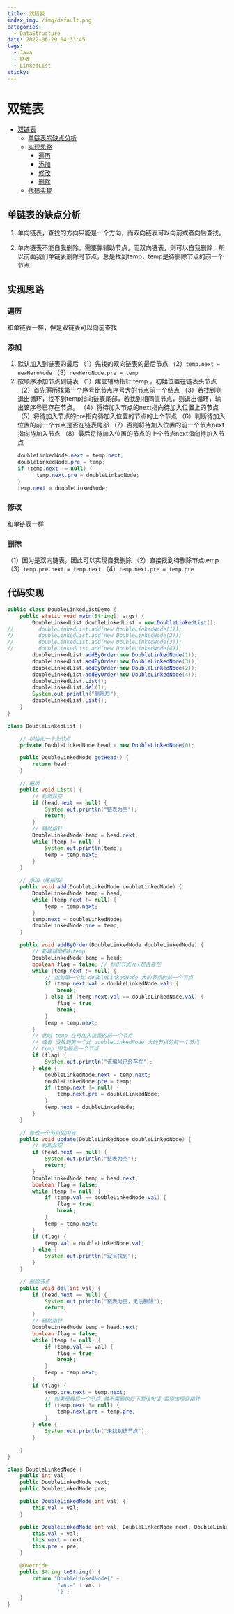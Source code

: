 ```yaml
---
title: 双链表
index_img: /img/default.png
categories: 
  - DataStructure
date: 2022-06-29 14:33:45
tags: 
  - Java
  - 链表
  - LinkedList
sticky: 
---
```


# 双链表

- [双链表](#双链表)
  - [单链表的缺点分析](#单链表的缺点分析)
  - [实现思路](#实现思路)
    - [遍历](#遍历)
    - [添加](#添加)
    - [修改](#修改)
    - [删除](#删除)
  - [代码实现](#代码实现)

## 单链表的缺点分析

1. 单向链表，查找的方向只能是一个方向，而双向链表可以向前或者向后查找。
   
2. 单向链表不能自我删除，需要靠辅助节点，而双向链表，则可以自我删除，所以前面我们单链表删除时节点，总是找到temp，temp是待删除节点的前一个节点

## 实现思路

### 遍历

和单链表一样，但是双链表可以向前查找

### 添加
1. 默认加入到链表的最后
   （1）先找的双向链表的最后节点
   （2）`temp.next = newHeroNode`
   （3）`newHeroNode.pre = temp`
2. 按顺序添加节点到链表
   （1）建立辅助指针 temp ，初始位置在链表头节点
   （2）首先遍历找第一个序号比节点序号大的节点前一个结点
   （3）若找到则退出循环，找不到temp指向链表尾部，若找到相同值节点，则退出循环，输出该序号已存在节点。
   （4）将待加入节点的next指向待加入位置上的节点
   （5）将待加入节点的pre指向待加入位置的节点的上个节点
   （6）判断待加入位置的前一个节点是否在链表尾部
   （7）否则将待加入位置的前一个节点next指向待加入节点
   （8）最后将待加入位置的节点的上个节点next指向待加入节点
      ```java
      doubleLinkedNode.next = temp.next;
      doubleLinkedNode.pre = temp;
      if (temp.next != null) {
            temp.next.pre = doubleLinkedNode;
      }
      temp.next = doubleLinkedNode;
      ```
### 修改

和单链表一样

### 删除

（1）因为是双向链表，因此可以实现自我删除
（2）直接找到待删除节点temp
（3）`temp.pre.next = temp.next`
（4）`temp.next.pre = temp.pre`

## 代码实现
```java
public class DoubleLinkedListDemo {
    public static void main(String[] args) {
        DoubleLinkedList doubleLinkedList = new DoubleLinkedList();
//        doubleLinkedList.add(new DoubleLinkedNode(1));
//        doubleLinkedList.add(new DoubleLinkedNode(2));
//        doubleLinkedList.add(new DoubleLinkedNode(3));
//        doubleLinkedList.add(new DoubleLinkedNode(4));
        doubleLinkedList.addByOrder(new DoubleLinkedNode(1));
        doubleLinkedList.addByOrder(new DoubleLinkedNode(3));
        doubleLinkedList.addByOrder(new DoubleLinkedNode(2));
        doubleLinkedList.addByOrder(new DoubleLinkedNode(4));
        doubleLinkedList.List();
        doubleLinkedList.del(1);
        System.out.println("删除后");
        doubleLinkedList.List();
    }
}

class DoubleLinkedList {

    // 初始化一个头节点
    private DoubleLinkedNode head = new DoubleLinkedNode(0);

    public DoubleLinkedNode getHead() {
        return head;
    }

    // 遍历
    public void List() {
        // 判断非空
        if (head.next == null) {
            System.out.println("链表为空");
            return;
        }
        // 辅助指针
        DoubleLinkedNode temp = head.next;
        while (temp != null) {
            System.out.println(temp);
            temp = temp.next;
        }
    }

    // 添加（尾插法）
    public void add(DoubleLinkedNode doubleLinkedNode) {
        DoubleLinkedNode temp = head;
        while (temp.next != null) {
            temp = temp.next;
        }
        temp.next = doubleLinkedNode;
        doubleLinkedNode.pre = temp;
    }

    public void addByOrder(DoubleLinkedNode doubleLinkedNode) {
        // 新建辅助指针temp
        DoubleLinkedNode temp = head;
        boolean flag = false; // 标识节点val是否存在
        while (temp.next != null) {
            // 找到第一个比 doubleLinkedNode 大的节点的前一个节点
            if (temp.next.val > doubleLinkedNode.val) {
                break;
            } else if (temp.next.val == doubleLinkedNode.val) {
                flag = true;
                break;
            }
            temp = temp.next;
        }
        // 此时 temp 在待加入位置的前一个节点
        // 或者 没找到第一个比 doubleLinkedNode 大的节点的前一个节点
        // temp 即为最后一个节点
        if (flag) {
            System.out.println("该编号已经存在");
        } else {
            doubleLinkedNode.next = temp.next;
            doubleLinkedNode.pre = temp;
            if (temp.next != null) {
                temp.next.pre = doubleLinkedNode;
            }
            temp.next = doubleLinkedNode;
        }
    }

    // 修改一个节点的内容
    public void update(DoubleLinkedNode doubleLinkedNode) {
        // 判断非空
        if (head.next == null) {
            System.out.println("链表为空");
            return;
        }
        DoubleLinkedNode temp = head.next;
        boolean flag = false;
        while (temp != null) {
            if (temp.val == doubleLinkedNode.val) {
                flag = true;
                break;
            }
            temp = temp.next;
        }
        if (flag) {
            temp.val = doubleLinkedNode.val;
        } else {
            System.out.println("没有找到");
        }
    }

    // 删除节点
    public void del(int val) {
        if (head.next == null) {
            System.out.println("链表为空，无法删除");
            return;
        }
        // 辅助指针
        DoubleLinkedNode temp = head.next;
        boolean flag = false;
        while (temp != null) {
            if (temp.val == val) {
                flag = true;
                break;
            }
            temp = temp.next;
        }
        if (flag) {
            temp.pre.next = temp.next;
            // 如果是最后一个节点,就不需要执行下面这句话,否则出现空指针
            if (temp.next != null) {
                temp.next.pre = temp.pre;
            }
        } else {
            System.out.println("未找到该节点");
        }

    }
}

class DoubleLinkedNode {
    public int val;
    public DoubleLinkedNode next;
    public DoubleLinkedNode pre;

    public DoubleLinkedNode(int val) {
        this.val = val;
    }

    public DoubleLinkedNode(int val, DoubleLinkedNode next, DoubleLinkedNode pre) {
        this.val = val;
        this.next = next;
        this.pre = pre;
    }

    @Override
    public String toString() {
        return "DoubleLinkedNode{" +
                "val=" + val +
                '}';
    }
}
```